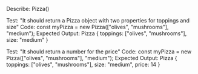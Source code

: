 Describe: Pizza()

Test: "It should return a Pizza object with two properties for toppings and size"
Code: const myPizza = new Pizza(["olives", "mushrooms"], "medium");
Expected Output: Pizza { toppings: ["olives", "mushrooms"], size: "medium" }

Test: "It should return a number for the price"
Code: const myPizza = new Pizza(["olives", "mushrooms"], "medium");
Expected Output: Pizza { toppings: ["olives", "mushrooms"], size: "medium", price: 14 }
